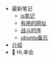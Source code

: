 * 最新笔记
    * [js笔记](/md/web.md "js")
    * [有用的网址](/md/url_fav.md "url收藏，主要是cdn加速过方便下载")
    * [战斗时序](/md/fight.md "")
    * [ubuntu备忘](/md/ubuntu.md "")
* [介绍](/ "home")
* 👋 Hi,幸会